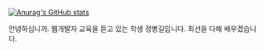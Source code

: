 [![Anurag's GitHub stats](https://github-readme-stats.vercel.app/api?username=FlamingBGJ)](https://github.com/anuraghazra/github-readme-stats)

안녕하십니까. 웹개발자 교육을 듣고 있는 학생 정병길입니다.
최선을 다해 배우겠습니다.